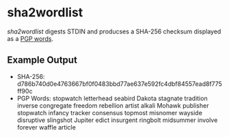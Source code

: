 # sha2wordlist

_sha2wordlist_ digests STDIN and producses a SHA-256 checksum displayed as a [PGP words](https://en.wikipedia.org/wiki/PGP_Words).

## Example Output

- SHA-256: d786b740d0e4763667bf0f0483bbd77ae637e592fc4dbf84557ead8f775ff90c
- PGP Words: stopwatch letterhead seabird Dakota stagnate tradition inverse congregate freedom rebellion artist alkali Mohawk publisher stopwatch infancy tracker consensus topmost misnomer wayside disruptive slingshot Jupiter edict insurgent ringbolt midsummer involve forever waffle article

